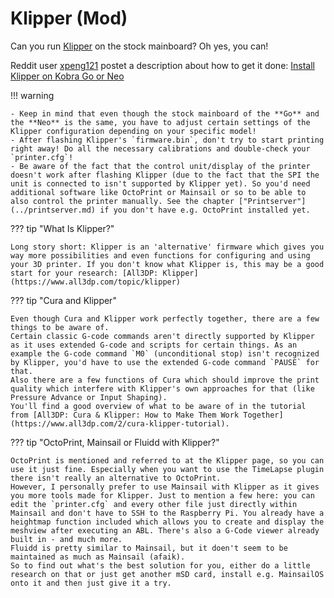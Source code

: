 <link rel=”manifest” href=”docs/manifest.webmanifest”>

# Klipper (Mod)  
  
Can you run [Klipper](https://www.klipper3d.org/) on the stock mainboard? Oh yes, you can!  
    
Reddit user [xpeng121](https://www.reddit.com/user/xpeng121/) postet a description about how to get it done: [Install Klipper on Kobra Go or Neo](https://www.reddit.com/r/anycubic/comments/10cwm16/install_klipper_on_kobra_go_or_neo/)

!!! warning  
  
    - Keep in mind that even though the stock mainboard of the **Go** and the **Neo** is the same, you have to adjust certain settings of the Klipper configuration depending on your specific model!  
    - After flashing Klipper's `firmware.bin`, don't try to start printing right away! Do all the necessary calibrations and double-check your `printer.cfg`!
    - Be aware of the fact that the control unit/display of the printer doesn't work after flashing Klipper (due to the fact that the SPI the unit is connected to isn't supported by Klipper yet). So you'd need additional software like OctoPrint or Mainsail or so to be able to also control the printer manually. See the chapter ["Printserver"](../printserver.md) if you don't have e.g. OctoPrint installed yet.    

??? tip "What Is Klipper?"

    Long story short: Klipper is an 'alternative' firmware which gives you way more possibilities and even functions for configuring and using your 3D printer. If you don't know what Klipper is, this may be a good start for your research: [All3DP: Klipper](https://www.all3dp.com/topic/klipper)  

??? tip "Cura and Klipper"

    Even though Cura and Klipper work perfectly together, there are a few things to be aware of.  
    Certain classic G-code commands aren't directly supported by Klipper as it uses extended G-code and scripts for certain things. As an example the G-code command `M0` (unconditional stop) isn't recognized by Klipper, you'd have to use the extended G-code command `PAUSE` for that.  
    Also there are a few functions of Cura which should improve the print quality which interfere with Klipper's own approaches for that (like Pressure Advance or Input Shaping).  
    You'll find a good overview of what to be aware of in the tutorial from [All3DP: Cura & Klipper: How to Make Them Work Together](https://www.all3dp.com/2/cura-klipper-tutorial).
  
??? tip "OctoPrint, Mainsail or Fluidd with Klipper?"

    OctoPrint is mentioned and referred to at the Klipper page, so you can use it just fine. Especially when you want to use the TimeLapse plugin there isn't really an alternative to OctoPrint.  
    However, I personally prefer to use Mainsail with Klipper as it gives you more tools made for Klipper. Just to mention a few here: you can edit the `printer.cfg` and every other file just directly within Mainsail and don't have to SSH to the Raspberry Pi. You already have a heightmap function included which allows you to create and display the meshview after executing an ABL. There's also a G-Code viewer already built in - and much more.  
    Fluidd is pretty similar to Mainsail, but it doen't seem to be maintained as much as Mainsail (afaik).  
    So to find out what's the best solution for you, either do a little research on that or just get another mSD card, install e.g. MainsailOS onto it and then just give it a try.  
    
